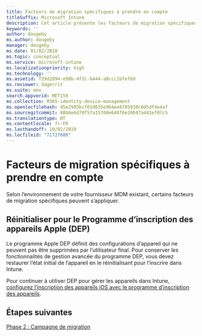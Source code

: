 ```yaml
---
title: Facteurs de migration spécifiques à prendre en compte
titleSuffix: Microsoft Intune
description: Cet article présente les facteurs de migration spécifiques à prendre en compte avant de lancer une campagne de migration vers Microsoft Intune.
keywords: ''
author: dougeby
ms.author: dougeby
manager: dougeby
ms.date: 01/02/2018
ms.topic: conceptual
ms.service: microsoft-intune
ms.localizationpriority: high
ms.technology: ''
ms.assetid: f29d2894-e98b-4f2c-b444-a8ccc1b7efdd
ms.reviewer: dagerrit
ms.suite: ems
search.appverid: MET150
ms.collection: M365-identity-device-management
ms.openlocfilehash: 45e2985bcf01d635e964ee8785938c0d5df4e4af
ms.sourcegitcommit: 88b6e6d70f5fa15708e640f6e20b97a442ef07c5
ms.translationtype: HT
ms.contentlocale: fr-FR
ms.lasthandoff: 10/02/2019
ms.locfileid: "71727608"
---
```

# <a name="special-migration-considerations"></a>Facteurs de migration spécifiques à prendre en compte

Selon l’environnement de votre fournisseur MDM existant, certains facteurs de migration spécifiques peuvent s’appliquer.

## <a name="wipe-for-apples-device-enrollment-program-dep"></a>Réinitialiser pour le Programme d’inscription des appareils Apple (DEP)

Le programme Apple DEP définit des configurations d’appareil qui ne peuvent pas être supprimées par l’utilisateur final. Pour conserver les fonctionnalités de gestion avancée du programme DEP, vous devez restaurer l’état initial de l’appareil en le réinitialisant pour l’inscrire dans Intune.

Pour continuer à utiliser DEP pour gérer les appareils dans Intune, [configurez l’inscription des appareils iOS avec le programme d’inscription des appareils](../enrollment/device-enrollment-program-enroll-ios.md).


## <a name="next-steps"></a>Étapes suivantes

[Phase 2 : Campagne de migration](../migration-guide-campaign.md)
